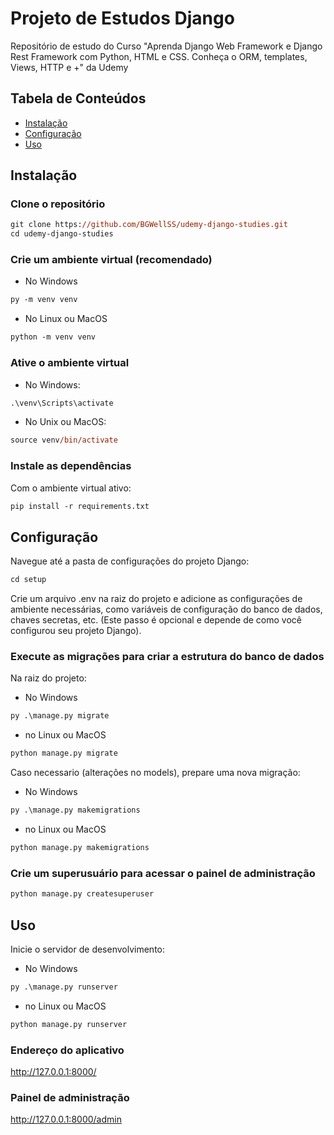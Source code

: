 # Projeto de Estudos Django

Repositório de estudo do Curso "Aprenda Django Web Framework e Django Rest Framework com Python, HTML e CSS. Conheça o ORM, templates, Views, HTTP e +" da Udemy

## Tabela de Conteúdos

- [Instalação](#instalação)
- [Configuração](#configuração)
- [Uso](#uso)

## Instalação

### Clone o repositório

```ps
git clone https://github.com/BGWellSS/udemy-django-studies.git
cd udemy-django-studies
```

### Crie um ambiente virtual (recomendado)

- No Windows

```ps
py -m venv venv
```

- No Linux ou MacOS

```ps
python -m venv venv
```

### Ative o ambiente virtual

- No Windows:
  
```ps
.\venv\Scripts\activate
```

- No Unix ou MacOS:

```ps
source venv/bin/activate
```

### Instale as dependências

Com o ambiente virtual ativo:

```ps
pip install -r requirements.txt
```

## Configuração

Navegue até a pasta de configurações do projeto Django:

```ps
cd setup
```

Crie um arquivo .env na raiz do projeto e adicione as configurações de ambiente necessárias, como variáveis de configuração do banco de dados, chaves secretas, etc. (Este passo é opcional e depende de como você configurou seu projeto Django).

### Execute as migrações para criar a estrutura do banco de dados

Na raiz do projeto:

- No Windows

```ps
py .\manage.py migrate
```

- no Linux ou MacOS

```ps
python manage.py migrate
```

Caso necessario (alterações no models), prepare uma nova migração:

- No Windows

```ps
py .\manage.py makemigrations
```

- no Linux ou MacOS

```ps
python manage.py makemigrations
```

### Crie um superusuário para acessar o painel de administração

```ps
python manage.py createsuperuser
```

## Uso

Inicie o servidor de desenvolvimento:

- No Windows

```ps
py .\manage.py runserver
```

- no Linux ou MacOS

```ps
python manage.py runserver
```

### Endereço do aplicativo

<http://127.0.0.1:8000/>

### Painel de administração

<http://127.0.0.1:8000/admin>
